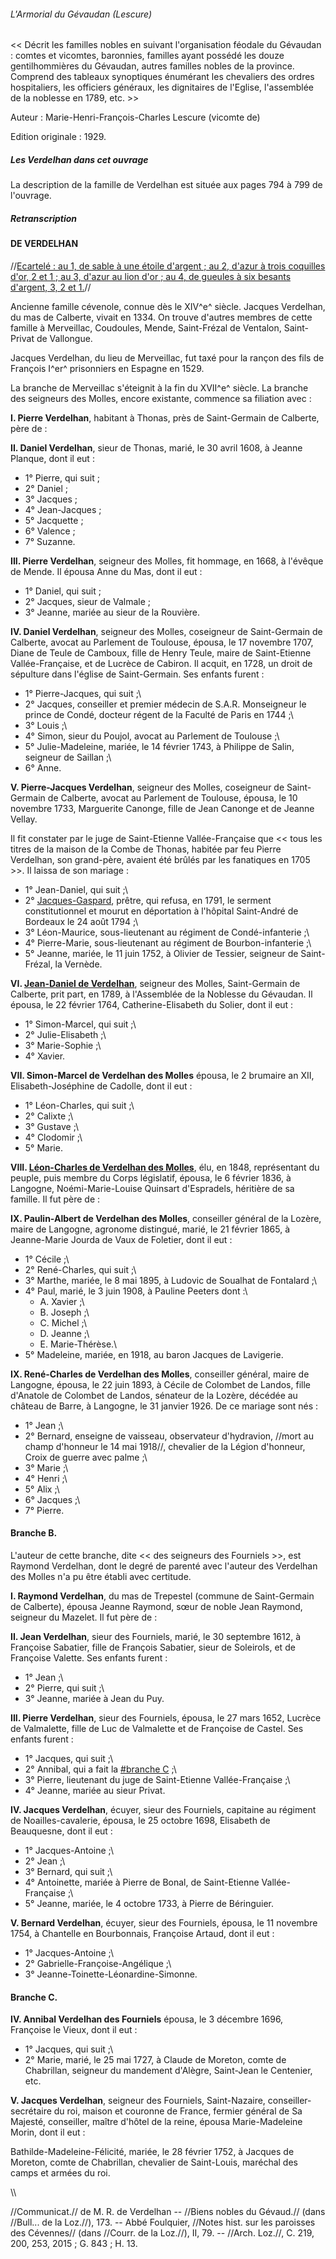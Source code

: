###### L'Armorial du Gévaudan (Lescure)

\<\< Décrit les familles nobles en suivant l'organisation féodale du Gévaudan : comtes et vicomtes, baronnies, familles ayant possédé les douze gentilhommières du Gévaudan, autres familles nobles de la province. Comprend des tableaux synoptiques énumérant les chevaliers des ordres hospitaliers, les officiers généraux, les dignitaires de l'Eglise, l'assemblée de la noblesse en 1789, etc. \>\>

Auteur : Marie-Henri-François-Charles Lescure (vicomte de)

Edition originale : 1929.

##### Les Verdelhan dans cet ouvrage

La description de la famille de Verdelhan est située aux pages 794 à 799 de l'ouvrage.

##### Retranscription

#### DE VERDELHAN

//[Ecartelé : au 1, de sable à une étoile d'argent ; au 2, d'azur à trois coquilles d'or, 2 et 1 ; au 3, d'azur au lion d'or ; au 4, de gueules à six besants d'argent, 3, 2 et 1.](Armoiries_des_Verdelhan)//

Ancienne famille cévenole, connue dès le XIV^e^ siècle. Jacques Verdelhan, du mas de Calberte, vivait en 1334. On trouve d'autres membres de cette famille à Merveillac, Coudoules, Mende, Saint-Frézal de Ventalon, Saint-Privat de Vallongue.

Jacques Verdelhan, du lieu de Merveillac, fut taxé pour la rançon des fils de François I^er^ prisonniers en Espagne en 1529.

La branche de Merveillac s'éteignit à la fin du XVII^e^ siècle. La branche des seigneurs des Molles, encore existante, commence sa filiation avec :

 **I. Pierre Verdelhan**, habitant à Thonas, près de Saint-Germain de Calberte, père de :


 **II. Daniel Verdelhan**, sieur de Thonas, marié, le 30 avril 1608, à Jeanne Planque, dont il eut :

 * 1° Pierre, qui suit ;
 * 2° Daniel ;
 * 3° Jacques ;
 * 4° Jean-Jacques ;
 * 5° Jacquette ;
 * 6° Valence ;
 * 7° Suzanne.

 **III. Pierre Verdelhan**, seigneur des Molles, fit hommage, en 1668, à l'évêque de Mende. Il épousa Anne du Mas, dont il eut :

 * 1° Daniel, qui suit ;
 * 2° Jacques, sieur de Valmale ;
 * 3° Jeanne, mariée au sieur de la Rouvière.

 **IV. Daniel Verdelhan**, seigneur des Molles, coseigneur de Saint-Germain de Calberte, avocat au Parlement de Toulouse, épousa, le 17 novembre 1707, Diane de Teule de Camboux, fille de Henry Teule, maire de Saint-Etienne Vallée-Française, et de Lucrèce de Cabiron. Il acquit, en 1728, un droit de sépulture dans l'église de Saint-Germain. Ses enfants furent :

 * 1° Pierre-Jacques, qui suit ;\
 * 2° Jacques, conseiller et premier médecin de S.A.R. Monseigneur le prince de Condé, docteur régent de la Faculté de Paris en 1744 ;\
 * 3° Louis ;\
 * 4° Simon, sieur du Poujol, avocat au Parlement de Toulouse ;\
 * 5° Julie-Madeleine, mariée, le 14 février 1743, à Philippe de Salin, seigneur de Saillan ;\
 * 6° Anne.

 **V. Pierre-Jacques Verdelhan**, seigneur des Molles, coseigneur
        de Saint-Germain de Calberte, avocat au Parlement de Toulouse,
        épousa, le 10 novembre 1733, Marguerite Canonge, fille de Jean
        Canonge et de Jeanne Vellay.

Il fit constater par le juge de Saint-Etienne Vallée-Française que \<\<
tous les titres de la maison de la Combe de Thonas, habitée par feu Pierre Verdelhan, son grand-père, avaient été brûlés par les fanatiques en 1705 \>\>. Il laissa de son mariage :

 * 1° Jean-Daniel, qui suit ;\
 * 2° [Jacques-Gaspard](Jacques-Gaspard_Verdelhan_des_Molles_(1739-1794)), prêtre, qui refusa, en 1791, le serment constitutionnel et mourut en déportation à l'hôpital Saint-André de Bordeaux le 24 août 1794 ;\
 * 3° Léon-Maurice, sous-lieutenant au régiment de Condé-infanterie ;\
 * 4° Pierre-Marie, sous-lieutenant au régiment de Bourbon-infanterie ;\
 * 5° Jeanne, mariée, le 11 juin 1752, à Olivier de Tessier, seigneur de Saint-Frézal, la Vernède.

 **VI. [Jean-Daniel de
        Verdelhan](Jean-Daniel_Verdelhan_des_Molles_(1737-1822))**,
        seigneur des Molles, Saint-Germain de Calberte, prit part, en 1789, à
        l'Assemblée de la Noblesse du Gévaudan. Il épousa, le 22 février 1764,
        Catherine-Elisabeth du Solier, dont il eut :

 * 1° Simon-Marcel, qui suit ;\
 * 2° Julie-Elisabeth ;\
 * 3° Marie-Sophie ;\
 * 4° Xavier.

 **VII. Simon-Marcel de Verdelhan des Molles** épousa, le 2 brumaire an
        XII, Elisabeth-Joséphine de Cadolle, dont il eut :

 * 1° Léon-Charles, qui suit ;\
 * 2° Calixte ;\
 * 3° Gustave ;\
 * 4° Clodomir ;\
 * 5° Marie.

 **VIII. [Léon-Charles de Verdelhan des
        Molles](Charles-Léon_Verdelhan_des_Molles_(1805-1868))**,
        élu, en 1848, représentant du peuple, puis membre du Corps législatif,
        épousa, le 6 février 1836, à Langogne, Noémi-Marie-Louise Quinsart
        d'Espradels, héritière de sa famille. Il fut père de :

<!-- -->

 **IX. Paulin-Albert de Verdelhan des Molles**, conseiller général de la
        Lozère, maire de Langogne, agronome distingué, marié, le 21 février
        1865, à Jeanne-Marie Jourda de Vaux de Foletier, dont il eut :

 * 1° Cécile ;\
 * 2° René-Charles, qui suit ;\
 * 3° Marthe, mariée, le 8 mai 1895, à Ludovic de Soualhat de Fontalard ;\
 * 4° Paul, marié, le 3 juin 1908, à Pauline Peeters dont :\
   * A. Xavier ;\
   * B. Joseph ;\
   * C. Michel ;\
   * D. Jeanne ;\
   * E. Marie-Thérèse.\
 * 5° Madeleine, mariée, en 1918, au baron Jacques de Lavigerie.

 **IX. René-Charles de Verdelhan des Molles**, conseiller général, maire
        de Langogne, épousa, le 22 juin 1893, à Cécile de Colombet de Landos,
        fille d'Anatole de Colombet de Landos, sénateur de la Lozère, décédée
        au château de Barre, à Langogne, le 31 janvier 1926. De ce mariage sont
        nés :

 * 1° Jean ;\
 * 2° Bernard, enseigne de vaisseau, observateur d'hydravion, //mort au champ d'honneur le 14 mai 1918//, chevalier de la Légion d'honneur, Croix de guerre avec palme ;\
 * 3° Marie ;\
 * 4° Henri ;\
 * 5° Alix ;\
 * 6° Jacques ;\
 * 7° Pierre.

#### Branche B.

L'auteur de cette branche, dite \<\< des seigneurs des Fourniels \>\>,
est Raymond Verdelhan, dont le degré de parenté avec l'auteur des Verdelhan des Molles n'a pu être établi avec certitude.

 **I. Raymond Verdelhan**, du mas de Trepestel (commune de
        Saint-Germain de Calberte), épousa Jeanne Raymond, sœur de noble
        Jean Raymond, seigneur du Mazelet. Il fut père de :

<!-- -->

 **II. Jean Verdelhan**, sieur des Fourniels, marié, le 30 septembre
        1612, à Françoise Sabatier, fille de François Sabatier, sieur de
        Soleirols, et de Françoise Valette. Ses enfants furent :

 * 1° Jean ;\
 * 2° Pierre, qui suit ;\
 * 3° Jeanne, mariée à Jean du Puy.

 **III. Pierre Verdelhan**, sieur des Fourniels, épousa, le 27 mars 1652,
        Lucrèce de Valmalette, fille de Luc de Valmalette et de Françoise de
        Castel. Ses enfants furent :

 * 1° Jacques, qui suit ;\
 * 2° Annibal, qui a fait la [#branche C](#branche_C) ;\
 * 3° Pierre, lieutenant du juge de Saint-Etienne Vallée-Française ;\
 * 4° Jeanne, mariée au sieur Privat.

 **IV. Jacques Verdelhan**, écuyer, sieur des Fourniels, capitaine au
        régiment de Noailles-cavalerie, épousa, le 25 octobre 1698, Elisabeth de
        Beauquesne, dont il eut :

 * 1° Jacques-Antoine ;\
 * 2° Jean ;\
 * 3° Bernard, qui suit ;\
 * 4° Antoinette, mariée à Pierre de Bonal, de Saint-Etienne Vallée-Française ;\
 * 5° Jeanne, mariée, le 4 octobre 1733, à Pierre de Béringuier.

 **V. Bernard Verdelhan**, écuyer, sieur des Fourniels, épousa,
        le 11 novembre 1754, à Chantelle en Bourbonnais, Françoise
        Artaud, dont il eut :

 * 1° Jacques-Antoine ;\
 * 2° Gabrielle-Françoise-Angélique ;\
 * 3° Jeanne-Toinette-Léonardine-Simonne.

#### Branche C.

 **IV. Annibal Verdelhan des Fourniels** épousa, le 3 décembre 1696,
        Françoise le Vieux, dont il eut :

 * 1° Jacques, qui suit ;\
 * 2° Marie, marié, le 25 mai 1727, à Claude de Moreton, comte de Chabrillan, seigneur du mandement d'Alègre, Saint-Jean le Centenier, etc.

 **V. Jacques Verdelhan**, seigneur des Fourniels, Saint-Nazaire,
        conseiller-secrétaire du roi, maison et couronne de France,
        fermier général de Sa Majesté, conseiller, maître d'hôtel de la
        reine, épousa Marie-Madeleine Morin, dont il eut :

Bathilde-Madeleine-Félicité, mariée, le 28 février 1752, à Jacques de Moreton, comte de Chabrillan, chevalier de Saint-Louis, maréchal des camps et armées du roi.

\\\\

//Communicat.// de M. R. de Verdelhan \-- //Biens nobles du Gévaud.//
(dans //Bull... de la Loz.//), 173. \-- Abbé Foulquier, //Notes hist.
sur les paroisses des Cévennes// (dans //Courr. de la Loz.//), II, 79.
\-- //Arch. Loz.//, C. 219, 200, 253, 2015 ; G. 843 ; H. 13.
